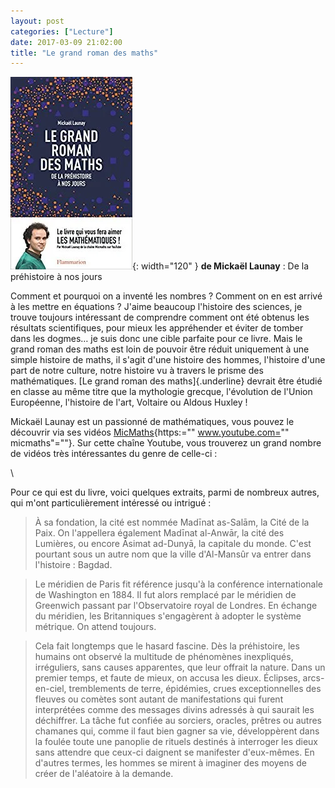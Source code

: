 ```yaml
---
layout: post
categories: ["Lecture"]
date: 2017-03-09 21:02:00
title: "Le grand roman des maths"
---
```


![couverture](/assets/images/couv_lecture/roman_maths.webp){: width="120" } **de Mickaël Launay** : De
la préhistoire à nos jours

Comment et pourquoi on a inventé les nombres ? Comment on en est arrivé
à les mettre en équations ? J'aime beaucoup l'histoire des sciences, je
trouve toujours intéressant de comprendre comment ont été obtenus les
résultats scientifiques, pour mieux les appréhender et éviter de tomber
dans les dogmes… je suis donc une cible parfaite pour ce livre. Mais
le grand roman des maths est loin de pouvoir être réduit uniquement à
une simple histoire de maths, il s'agit d'une histoire des hommes,
l'histoire d'une part de notre culture, notre histoire vu à travers le
prisme des mathématiques. [Le grand roman des maths]{.underline} devrait
être étudié en classe au même titre que la mythologie grecque,
l'évolution de l'Union Européenne, l'histoire de l'art, Voltaire ou
Aldous Huxley !

Mickaël Launay est un passionné de mathématiques, vous pouvez le
découvrir via ses vidéos [MicMaths](){https:="" www.youtube.com=""
micmaths"=""}. Sur cette chaîne Youtube, vous trouverez un grand
nombre de vidéos très intéressantes du genre de celle-ci :

\

Pour ce qui est du livre, voici quelques extraits, parmi de nombreux
autres, qui m'ont particulièrement intéressé ou intrigué :

> À sa fondation, la cité est nommée Madīnat as-Salām, la Cité de la
> Paix. On l'appellera également Madīnat al-Anwār, la cité des Lumières,
> ou encore Āsimat ad-Dunyā, la capitale du monde. C'est pourtant sous
> un autre nom que la ville d'Al-Mansûr va entrer dans l'histoire :
> Bagdad.

> Le méridien de Paris fit référence jusqu'à la conférence
> internationale de Washington en 1884. Il fut alors remplacé par le
> méridien de Greenwich passant par l'Observatoire royal de Londres. En
> échange du méridien, les Britanniques s'engagèrent à adopter le
> système métrique. On attend toujours.

> Cela fait longtemps que le hasard fascine. Dès la préhistoire, les
> humains ont observé la multitude de phénomènes inexpliqués,
> irréguliers, sans causes apparentes, que leur offrait la nature. Dans
> un premier temps, et faute de mieux, on accusa les dieux. Éclipses,
> arcs-en-ciel, tremblements de terre, épidémies, crues exceptionnelles
> des fleuves ou comètes sont autant de manifestations qui furent
> interprétées comme des messages divins adressés à qui saurait les
> déchiffrer. La tâche fut confiée au sorciers, oracles, prêtres ou
> autres chamanes qui, comme il faut bien gagner sa vie, développèrent
> dans la foulée toute une panoplie de rituels destinés à interroger les
> dieux sans attendre que ceux-ci daignent se manifester d'eux-mêmes. En
> d'autres termes, les hommes se mirent à imaginer des moyens de créer
> de l'aléatoire à la demande.


